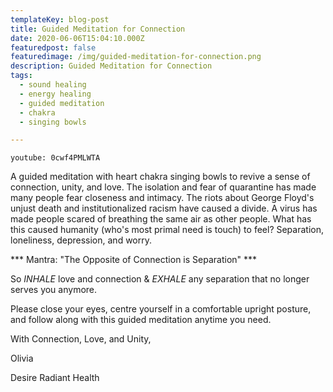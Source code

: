 ```yaml
---
templateKey: blog-post
title: Guided Meditation for Connection
date: 2020-06-06T15:04:10.000Z
featuredpost: false
featuredimage: /img/guided-meditation-for-connection.png
description: Guided Meditation for Connection
tags:
  - sound healing
  - energy healing
  - guided meditation
  - chakra
  - singing bowls

---
```


`youtube: 0cwf4PMLWTA`

A guided meditation with heart chakra singing bowls to revive a sense of connection, unity, and love. The isolation and fear of quarantine has made many people fear closeness and intimacy. The riots about George Floyd's unjust death and institutionalized racism have caused a divide. A virus has made people scared of breathing the same air as other people. What has this caused humanity (who's most primal need is touch) to feel? Separation, loneliness, depression, and worry.

*** Mantra: "The Opposite of Connection is Separation" ***

So _INHALE_ love and connection & _EXHALE_ any separation that no longer serves you anymore.  

Please close your eyes, centre yourself in a comfortable upright posture, and follow along with this guided meditation anytime you need.   

With Connection, Love, and Unity, 

Olivia  

Desire Radiant Health